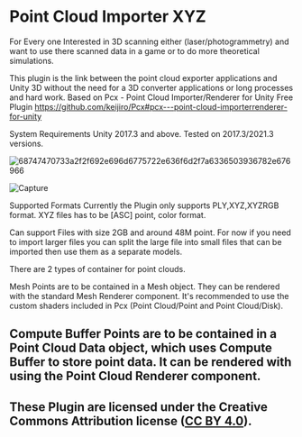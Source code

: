 # Point Cloud Importer XYZ
For Every one Interested in 3D scanning either (laser/photogrammetry) and want to use there scanned data in a game or to do more theoretical simulations.

This plugin is the link between the point cloud exporter applications and Unity 3D without the need for a 3D converter applications or long processes and hard work.
Based on Pcx - Point Cloud Importer/Renderer for Unity Free Plugin https://github.com/keijiro/Pcx#pcx---point-cloud-importerrenderer-for-unity

System Requirements Unity 2017.3 and above.
Tested on 2017.3/2021.3 versions.

![68747470733a2f2f692e696d6775722e636f6d2f7a6336503936782e676966](https://user-images.githubusercontent.com/12146382/176805316-83b74c04-675c-4c30-9266-7e3004a84cc5.gif)

![Capture](https://user-images.githubusercontent.com/12146382/176805325-293526dc-f8d0-4d8d-910b-2bbde38f6d36.PNG)


Supported Formats Currently the Plugin only supports PLY,XYZ,XYZRGB format. XYZ files has to be [ASC] point, color format.

Can support Files with size 2GB and around 48M point. For now if you need to import larger files you can split the large file into small files that can be imported then use them as a separate models.

There are 2 types of container for point clouds.

Mesh Points are to be contained in a Mesh object. They can be rendered with the standard Mesh Renderer component. It's recommended to use the custom shaders included in Pcx (Point Cloud/Point and Point Cloud/Disk).

Compute Buffer Points are to be contained in a Point Cloud Data object, which uses Compute Buffer to store point data. It can be rendered with using the Point Cloud Renderer component.
---------------------------------------------------------------------------------------------
These Plugin are licensed under the Creative Commons Attribution license ([CC BY 4.0](https://creativecommons.org/licenses/by/4.0/)).
---------------------------------------------------------------------------------------------
